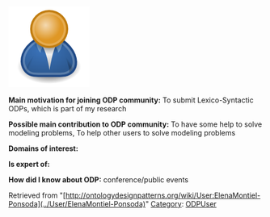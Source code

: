[![Image:ODPUser.png](../images/a/a6/ODPUser.png)](../Image/ODPUser.png "Image:ODPUser.png")




  





__Main motivation for joining ODP community:__ To submit Lexico-Syntactic ODPs, which is part of my research


__Possible main contribution to ODP community:__ To have some help to solve modeling problems, To help other users to solve modeling problems


__Domains of interest:__


  



__Is expert of:__


  

__How did I know about ODP:__ conference/public events






Retrieved from "[http://ontologydesignpatterns.org/wiki/User:ElenaMontiel-Ponsoda](../User/ElenaMontiel-Ponsoda)"
 [Category](http://ontologydesignpatterns.org/wiki/Special:Categories "Special:Categories"): [ODPUser](../Category/ODPUser "Category:ODPUser")
